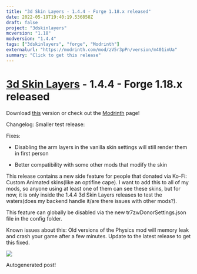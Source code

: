 ```yaml
---
title: "3d Skin Layers - 1.4.4 - Forge 1.18.x released"
date: 2022-05-19T19:40:19.536858Z
draft: false
project: "3dskinlayers"
mcversion: "1.18"
modversion: "1.4.4"
tags: ["3dskinlayers", "forge", "Modrinth"]
externalurl: "https://modrinth.com/mod/zV5r3pPn/version/m401inUa"
summary: "Click to get this release"
---
```

# [3d Skin Layers](/project/3dskinlayers) - 1.4.4 - Forge 1.18.x released
Download [this](https://modrinth.com/mod/zV5r3pPn/version/m401inUa) version or check out the [Modrinth](https://modrinth.com/mod/zV5r3pPn) page!

Changelog: Smaller test release:

Fixes:

- Disabling the arm layers in the vanilla skin settings will still render them in first person

- Better compatibility with some other mods that modify the skin

 

This release contains a new side feature for people that donated via Ko-Fi: Custom Animated skins(like an optifine cape). I want to add this to all of my mods, so anyone using at least one of them can see these skins, but for now, it is only inside the 1.4.4 3d Skin Layers releases to test the waters(does my backend handle it/are there issues with other mods?).

This feature can globally be disabled via the new tr7zwDonorSettings.json file in the config folder.

Known issues about this: Old versions of the Physics mod will memory leak and crash your game after a few minutes. Update to the latest release to get this fixed.

![](https://trsha.re/1651248892.gif)

Autogenerated post!

